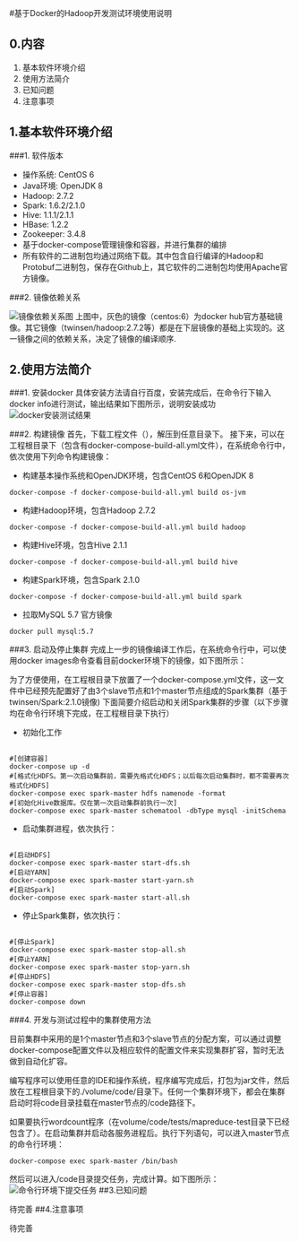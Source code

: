 #基于Docker的Hadoop开发测试环境使用说明

## 0.内容
1. 基本软件环境介绍
2. 使用方法简介
3. 已知问题
4. 注意事项

## 1.基本软件环境介绍

###1. 软件版本

- 操作系统: CentOS 6
- Java环境: OpenJDK 8
- Hadoop: 2.7.2
- Spark: 1.6.2/2.1.0
- Hive: 1.1.1/2.1.1
- HBase: 1.2.2
- Zookeeper: 3.4.8
- 基于docker-compose管理镜像和容器，并进行集群的编排
- 所有软件的二进制包均通过网络下载。其中包含自行编译的Hadoop和Protobuf二进制包，保存在Github上，其它软件的二进制包均使用Apache官方镜像。


###2. 镜像依赖关系

![镜像依赖关系图](https://github.com/ruoyu-chen/hadoop-docker/raw/master/images/arch.jpeg "镜像依赖关系")
上图中，灰色的镜像（centos:6）为docker hub官方基础镜像。其它镜像（twinsen/hadoop:2.7.2等）都是在下层镜像的基础上实现的。这一镜像之间的依赖关系，决定了镜像的编译顺序.

## 2.使用方法简介

###1. 安装docker
具体安装方法请自行百度，安装完成后，在命令行下输入docker info进行测试，输出结果如下图所示，说明安装成功
![docker安装测试结果](https://github.com/ruoyu-chen/hadoop-docker/raw/master/images/docker_info.png "Docker安装测试")

###2. 构建镜像
首先，下载工程文件（），解压到任意目录下。
接下来，可以在工程根目录下（包含有docker-compose-build-all.yml文件），在系统命令行中，依次使用下列命令构建镜像：
	
- 构建基本操作系统和OpenJDK环境，包含CentOS 6和OpenJDK 8
    
`docker-compose -f docker-compose-build-all.yml build os-jvm`

- 构建Hadoop环境，包含Hadoop 2.7.2

`docker-compose -f docker-compose-build-all.yml build hadoop`

- 构建Hive环境，包含Hive 2.1.1

`docker-compose -f docker-compose-build-all.yml build hive`

- 构建Spark环境，包含Spark 2.1.0

`docker-compose -f docker-compose-build-all.yml build spark`

- 拉取MySQL 5.7 官方镜像

`docker pull mysql:5.7`

###3. 启动及停止集群
完成上一步的镜像编译工作后，在系统命令行中，可以使用docker images命令查看目前docker环境下的镜像，如下图所示：

为了方便使用，在工程根目录下放置了一个docker-compose.yml文件，这一文件中已经预先配置好了由3个slave节点和1个master节点组成的Spark集群（基于twinsen/Spark:2.1.0镜像)
下面简要介绍启动和关闭Spark集群的步骤（以下步骤均在命令行环境下完成，在工程根目录下执行）

- 初始化工作

<pre><code>
#[创建容器]
docker-compose up -d
#[格式化HDFS。第一次启动集群前，需要先格式化HDFS；以后每次启动集群时，都不需要再次格式化HDFS]
docker-compose exec spark-master hdfs namenode -format
#[初始化Hive数据库。仅在第一次启动集群前执行一次]
docker-compose exec spark-master schematool -dbType mysql -initSchema
</code></pre>

- 启动集群进程，依次执行：

<pre><code>
#[启动HDFS]
docker-compose exec spark-master start-dfs.sh
#[启动YARN]
docker-compose exec spark-master start-yarn.sh
#[启动Spark]
docker-compose exec spark-master start-all.sh
</code></pre>

- 停止Spark集群，依次执行：

<pre><code>
#[停止Spark]
docker-compose exec spark-master stop-all.sh
#[停止YARN]
docker-compose exec spark-master stop-yarn.sh
#[停止HDFS]
docker-compose exec spark-master stop-dfs.sh
#[停止容器]
docker-compose down</code></pre>


###4. 开发与测试过程中的集群使用方法

目前集群中采用的是1个master节点和3个slave节点的分配方案，可以通过调整docker-compose配置文件以及相应软件的配置文件来实现集群扩容，暂时无法做到自动化扩容。

编写程序可以使用任意的IDE和操作系统，程序编写完成后，打包为jar文件，然后放在工程根目录下的./volume/code/目录下。任何一个集群环境下，都会在集群启动时将code目录挂载在master节点的/code路径下。

如果要执行wordcount程序（在volume/code/tests/mapreduce-test目录下已经包含了）。在启动集群并启动各服务进程后。执行下列语句，可以进入master节点的命令行环境：

<pre><code>docker-compose exec spark-master /bin/bash
</code></pre>

然后可以进入/code目录提交任务，完成计算。如下图所示：
![命令行环境下提交任务](https://github.com/ruoyu-chen/hadoop-docker/raw/master/images/submitJob.png)
##3.已知问题

待完善
##4.注意事项

待完善